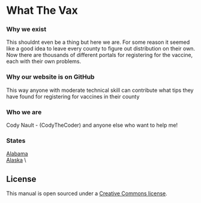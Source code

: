# What The Vax

### Why we exist
This shouldnt even be a thing but here we are. For some reason it seemed like a good idea to leave every county to figure out distribution on their own.
Now there are thousands of different portals for registering for the vaccine, each with their own problems. 

### Why our website is on GitHub
This way anyone with moderate technical skill can contribute what tips they have found for registering for vaccines in their county

### Who we are

Cody Nault - (CodyTheCoder)
and anyone else who want to help me!

### States

[Alabama](Alabama/README.md) \
[Alaska](Alaska/README.md) \

## License
This manual is open sourced under a [Creative Commons license](http://creativecommons.org/licenses/by/3.0/deed.en_US).
